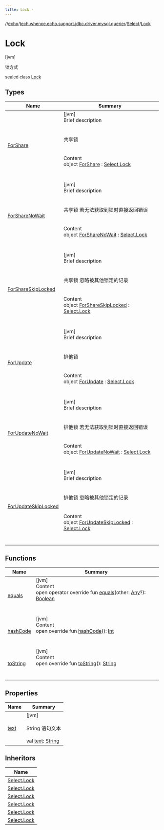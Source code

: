 ```yaml
---
title: Lock -
---
```

//[echo](../../../index.md)/[tech.whence.echo.support.jdbc.driver.mysql.querier](../../index.md)/[Select](../index.md)/[Lock](index.md)



# Lock  
 [jvm] 

锁方式

sealed class [Lock](index.md)   


## Types  
  
|  Name|  Summary| 
|---|---|
| [ForShare](-for-share/index.md)| [jvm]  <br>Brief description  <br><br><br>共享锁<br><br>  <br>Content  <br>object [ForShare](-for-share/index.md) : [Select.Lock](index.md)  <br><br><br>
| [ForShareNoWait](-for-share-no-wait/index.md)| [jvm]  <br>Brief description  <br><br><br>共享锁 若无法获取到锁时直接返回错误<br><br>  <br>Content  <br>object [ForShareNoWait](-for-share-no-wait/index.md) : [Select.Lock](index.md)  <br><br><br>
| [ForShareSkipLocked](-for-share-skip-locked/index.md)| [jvm]  <br>Brief description  <br><br><br>共享锁 忽略被其他锁定的记录<br><br>  <br>Content  <br>object [ForShareSkipLocked](-for-share-skip-locked/index.md) : [Select.Lock](index.md)  <br><br><br>
| [ForUpdate](-for-update/index.md)| [jvm]  <br>Brief description  <br><br><br>排他锁<br><br>  <br>Content  <br>object [ForUpdate](-for-update/index.md) : [Select.Lock](index.md)  <br><br><br>
| [ForUpdateNoWait](-for-update-no-wait/index.md)| [jvm]  <br>Brief description  <br><br><br>排他锁 若无法获取到锁时直接返回错误<br><br>  <br>Content  <br>object [ForUpdateNoWait](-for-update-no-wait/index.md) : [Select.Lock](index.md)  <br><br><br>
| [ForUpdateSkipLocked](-for-update-skip-locked/index.md)| [jvm]  <br>Brief description  <br><br><br>排他锁 忽略被其他锁定的记录<br><br>  <br>Content  <br>object [ForUpdateSkipLocked](-for-update-skip-locked/index.md) : [Select.Lock](index.md)  <br><br><br>


## Functions  
  
|  Name|  Summary| 
|---|---|
| [equals](../../../tech.whence.echo.webclient.response.exception/-response-unrecognized-exception/index.md#kotlin/Any/equals/#kotlin.Any?/PointingToDeclaration/)| [jvm]  <br>Content  <br>open operator override fun [equals](../../../tech.whence.echo.webclient.response.exception/-response-unrecognized-exception/index.md#kotlin/Any/equals/#kotlin.Any?/PointingToDeclaration/)(other: [Any](https://kotlinlang.org/api/latest/jvm/stdlib/kotlin/-any/index.html)?): [Boolean](https://kotlinlang.org/api/latest/jvm/stdlib/kotlin/-boolean/index.html)  <br><br><br>
| [hashCode](../../../tech.whence.echo.webclient.response.exception/-response-unrecognized-exception/index.md#kotlin/Any/hashCode/#/PointingToDeclaration/)| [jvm]  <br>Content  <br>open override fun [hashCode](../../../tech.whence.echo.webclient.response.exception/-response-unrecognized-exception/index.md#kotlin/Any/hashCode/#/PointingToDeclaration/)(): [Int](https://kotlinlang.org/api/latest/jvm/stdlib/kotlin/-int/index.html)  <br><br><br>
| [toString](../../../tech.whence.echo.webclient.response.exception/-response-unrecognized-exception/index.md#kotlin/Any/toString/#/PointingToDeclaration/)| [jvm]  <br>Content  <br>open override fun [toString](../../../tech.whence.echo.webclient.response.exception/-response-unrecognized-exception/index.md#kotlin/Any/toString/#/PointingToDeclaration/)(): [String](https://kotlinlang.org/api/latest/jvm/stdlib/kotlin/-string/index.html)  <br><br><br>


## Properties  
  
|  Name|  Summary| 
|---|---|
| [text](index.md#tech.whence.echo.support.jdbc.driver.mysql.querier/Select.Lock/text/#/PointingToDeclaration/)|  [jvm] <br><br>String 语句文本<br><br>val [text](index.md#tech.whence.echo.support.jdbc.driver.mysql.querier/Select.Lock/text/#/PointingToDeclaration/): [String](https://kotlinlang.org/api/latest/jvm/stdlib/kotlin/-string/index.html)   <br>


## Inheritors  
  
|  Name| 
|---|
| [Select.Lock](-for-update/index.md)
| [Select.Lock](-for-update-no-wait/index.md)
| [Select.Lock](-for-update-skip-locked/index.md)
| [Select.Lock](-for-share/index.md)
| [Select.Lock](-for-share-no-wait/index.md)
| [Select.Lock](-for-share-skip-locked/index.md)

